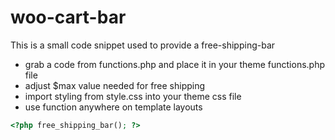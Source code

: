 # woo-cart-bar
This is a small code snippet used to provide a free-shipping-bar

- grab a code from functions.php and place it in your theme functions.php file
- adjust $max value needed for free shipping
- import styling from style.css into your theme css file
- use function anywhere on template layouts
```php
<?php free_shipping_bar(); ?>
```
